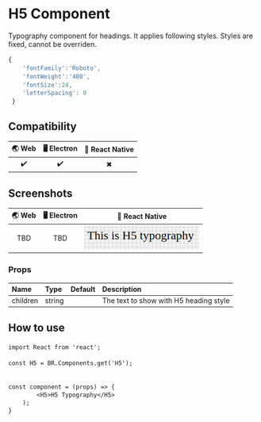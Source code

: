
# H5 Component

Typography component for headings. It applies following styles. Styles are fixed, cannot be overriden.

```javascript
{
    'fontFamily':'Roboto',
    'fontWeight':'400',
    'fontSize':24,
    'letterSpacing': 0
 }
```

## Compatibility

| 🌏 Web | 🖥 Electron | 📱 React Native |
| :----: | :---------: | :-------------: |
| ✔️     | ✔️          | ✖               |

## Screenshots

| 🌏 Web | 🖥 Electron | 📱 React Native                       |
| :----: | :---------: | :-----------------------------------: |
| TBD    | TBD         | ![mobile image](./screenshots/H5.png) |

### Props

| Name     | Type   | Default | Description                            |
| :------- | :----- | :------ | :------------------------------------- |
| children | string |         | The text to show with H5 heading style |

## How to use

```react
import React from 'react';

const H5 = BR.Components.get('H5');


const component = (props) => {
        <H5>H5 Typography</H5>
    );
}

```
